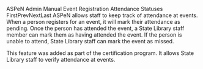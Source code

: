 ASPeN Admin Manual
Event Registration Attendance Statuses
FirstPrevNextLast
ASPeN allows staff to keep track of attendance at events.  When a person registers for an event, it will mark their attendance as pending.  Once the person has attended the event, a State Library staff member can mark them as having attended the event.  If the person is unable to attend, State Library staff can mark the event as missed.

This feature was added as part of the certification program.  It allows State Library staff to verify attendance at events.